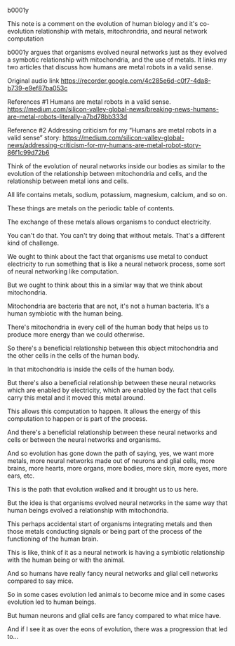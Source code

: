 b0001y

This note is a comment on the evolution of human biology and it's co-evolution relationship with metals, mitochrondria, and neural network computation

b0001y argues that organisms evolved neural networks just as they evolved a symbotic relationship with mitochondria, and the use of metals. It links my two articles that discuss how humans are metal robots in a valid sense. 

Original audio link https://recorder.google.com/4c285e6d-c0f7-4da8-b739-e9ef87ba053c

References #1
Humans are metal robots in a valid sense.
https://medium.com/silicon-valley-global-news/breaking-news-humans-are-metal-robots-literally-a7bd78bb333d

Reference #2
Addressing criticism for my “Humans are metal robots in a valid sense” story:
https://medium.com/silicon-valley-global-news/addressing-criticism-for-my-humans-are-metal-robot-story-86f1c99d72b6

Think of the evolution of neural networks inside our bodies as similar to the evolution of the relationship between mitochondria and cells, and the relationship between metal ions and cells.

All life contains metals, sodium, potassium, magnesium, calcium, and so on.

These things are metals on the periodic table of contents.

The exchange of these metals allows organisms to conduct electricity.

You can't do that. You can't try doing that without metals. That's a different kind of challenge.

We ought to think about the fact that organisms use metal to conduct electricity to run something that is like a neural network process, some sort of neural networking like computation.

But we ought to think about this in a similar way that we think about mitochondria.

Mitochondria are bacteria that are not, it's not a human bacteria. It's a human symbiotic with the human being.

There's mitochondria in every cell of the human body that helps us to produce more energy than we could otherwise.

So there's a beneficial relationship between this object mitochondria and the other cells in the cells of the human body.

In that mitochondria is inside the cells of the human body.

But there's also a beneficial relationship between these neural networks which are enabled by electricity, which are enabled by the fact that cells carry this metal and it moved this metal around.

This allows this computation to happen. It allows the energy of this computation to happen or is part of the process.

And there's a beneficial relationship between these neural networks and cells or between the neural networks and organisms.

And so evolution has gone down the path of saying, yes, we want more metals, more neural networks made out of neurons and glial cells, more brains, more hearts, more organs, more bodies, more skin, more eyes, more ears, etc.

This is the path that evolution walked and it brought us to us here.

But the idea is that organisms evolved neural networks in the same way that human beings evolved a relationship with mitochondria.

This perhaps accidental start of organisms integrating metals and then those metals conducting signals or being part of the process of the functioning of the human brain.

This is like, think of it as a neural network is having a symbiotic relationship with the human being or with the animal.

And so humans have really fancy neural networks and glial cell networks compared to say mice.

So in some cases evolution led animals to become mice and in some cases evolution led to human beings.

But human neurons and glial cells are fancy compared to what mice have.

And if I see it as over the eons of evolution, there was a progression that led to...
